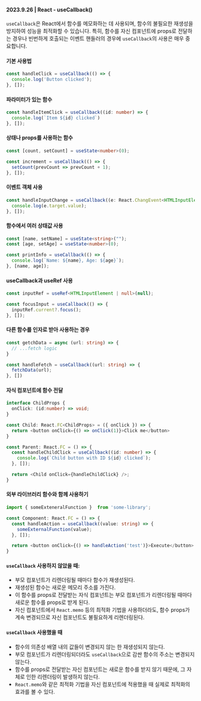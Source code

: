 #### 2023.9.26 | React - useCallback()

`useCallback`은 React에서 함수를 메모화하는 데 사용되며, 함수의 불필요한 재생성을 방지하여 성능을 최적화할 수 있습니다. 특히, 함수를 자신 컴포넌트에 props로 전달하는 경우나 빈번하게 호출되는 이벤트 핸들러의 경우에 `useCallback`의 사용은 매우 중요합니다. 

#### 기본 사용법

````Typescript
const handleClick = useCallback(() => {
  console.log('Button clicked');
}, []);
````

#### 파라미터가 있는 함수

````Typescript
const handleItemClick = useCallback((id: number) => {
  console.log(`Item ${id} clicked`)
}, []);
````

#### 상태나 props를 사용하는 함수

````Typescript
const [count, setCount] = useState<number>(0);

const increment = useCallback(() => {
  setCount(prevCount => prevCount + 1);
}, []);
````

#### 이벤트 객체 사용

````Typescript
const handleInputChange = useCallback((e: React.ChangEvent<HTMLInputElement>) => {
  console.log(e.target.value);
}, []);
````

#### 함수에서 여러 상태값 사용

````Typescript
const [name, setName] = useState<string>("");
const [age, setAge] = useState<number>(0);

const printInfo = useCallback(() => {
  console.log(`Name: ${name}, Age: ${age}`);
}, [name, age]);
````

#### useCallback과 useRef 사용

````Typescript
const inputRef = useRef<HTMLInputElement | null>(null);

const focusInput = useCallback(() => {
  inputRef.current?.focus();
}, []);
````

#### 다른 함수를 인자로 받아 사용하는 경우

````Typescript
const getchData = async (url: string) => {
  // ...fetch logic
}

const handleFetch = useCallback((url: string) => {
  fetchData(url);
}, [])
````

#### 자식 컴포넌트에 함수 전달

````Typescript
interface ChildProps {
  onClick: (id:number) => void;
}

const Child: React.FC<ChildProps> = ({ onClick }) => {
  return <button onClick={() => onClick(1)}>Click me</button>
}

const Parent: React.FC = () => {
  const handleChildClick = useCallback((id: number) => {
    console.log(`Child button with ID ${id} clicked`);
  }, []);

  return <Child onClick={handleChildClick} />;
}
````

#### 외부 라이브러리 함수와 함께 사용하기

````Typescript
import { someExteneralFunction }  from 'some-library';

const Component: React.FC = () => {
  const handleAction = useCallback((value: string) => {
    someExternalFunction(value);
  }, []);

  return <button onClick={() => handleAction('test')}>Execute</button>
}
````

#### `useCallback` 사용하지 않았을 때:
- 부모 컴포넌트가 리렌더링될 때마다 함수가 재생성된다.
- 재생성된 함수는 새로운 메모리 주소를 가진다.
- 이 함수를 props로 전달받는 자식 컴포넌트는 부모 컴포넌트가 리렌더링될 때마다 새로운 함수를 props로 받게 된다.
- 자신 컴포넌트에서 `React.memo` 등의 최적화 기법을 사용하더라도, 함수 props가 계속 변경되므로 자신 컴포넌트도 불필요하게 리렌더링된다.

#### `useCallback` 사용했을 때
- 함수의 의존성 배열 내의 값들이 변경되지 않는 한 재생성되지 않는다.
- 부모 컴포넌트가 리렌더링되더라도 `useCallback`으로 감싼 함수의 주소는 변경되지 않는다.
- 함수를 props로 전달받는 자신 컴포넌트는 새로운 함수를 받지 않기 때문에, 그 자체로 인한 리렌더링이 발생하지 않는다.
- `React.memo`와 같은 최적화 기법을 자신 컴포넌트에 적용했을 때 실제로 최적화의 효과를 볼 수 있다.